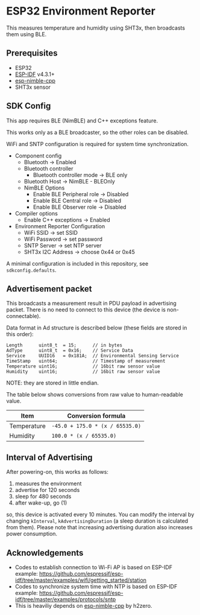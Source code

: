ESP32 Environment Reporter
==========================

This measures temperature and humidity using SHT3x, then broadcasts them using BLE.

## Prerequisites

* ESP32
* [ESP-IDF](https://idf.espressif.com/) v4.3.1+
* [esp-nimble-cpp](https://github.com/h2zero/esp-nimble-cpp)
* SHT3x sensor


## SDK Config

This app requires BLE (NimBLE) and C++ exceptions feature.

This works only as a BLE broadcaster, so the other roles can be disabled.

WiFi and SNTP configuration is required for system time synchronization.

* Component config
    * Bluetooth -> Enabled
    * Bluetooth controller
        * Bluetooth controller mode -> BLE only
    * Bluetooth Host -> NimBLE - BLEOnly
    * NimBLE Options
        * Enable BLE Peripheral role -> Disabled
        * Enable BLE Central role -> Disabled
        * Enable BLE Observer role -> Disabled
* Compiler options
    * Enable C++ exceptions -> Enabled
* Environment Reporter Configuration
    * WiFi SSID -> set SSID
    * WiFi Password -> set password
    * SNTP Server -> set NTP server
    * SHT3x I2C Address -> choose 0x44 or 0x45

A minimal configuration is included in this repository, see `sdkconfig.defaults`.


## Advertisement packet

This broadcasts a measurement result in PDU payload in advertising packet.
There is no need to connect to this device (the device is non-connectable).

Data format in Ad structure is described below (these fields are stored in this order):

```
Length      uint8_t  = 15;      // in bytes
AdType      uint8_t  = 0x16;    // Service Data
Service     UUID16   = 0x181A;  // Environmental Sensing Service
TimeStamp   uint64;             // Timestamp of measurement
Temperature uint16;             // 16bit raw sensor value
Humidity    uint16;             // 16bit raw sensor value
```

NOTE: they are stored in little endian.

The table below shows conversions from raw value to human-readable value.

| Item        | Conversion formula              |
| ----------- | ------------------------------- |
| Temperature | `-45.0 + 175.0 * (x / 65535.0)` |
| Humidity    | `100.0 * (x / 65535.0)`         |


## Interval of Advertising

After powering-on, this works as follows:

1. measures the environment
2. advertise for 120 seconds
3. sleep for 480 seconds
4. after wake-up, go (1)

so, this device is activated every 10 minutes.
You can modify the interval by changing `kInterval`, `kAdvertisingDuration` (a sleep duration is calculated from them).
Please note that increasing advertising duration also increases power consumption.

## Acknowledgements

* Codes to establish connection to Wi-Fi AP is based on ESP-IDF example: https://github.com/espressif/esp-idf/tree/master/examples/wifi/getting_started/station
* Codes to synchronize system time with NTP is based on ESP-IDF example: https://github.com/espressif/esp-idf/tree/master/examples/protocols/sntp
* This is heaviliy depends on [esp-nimble-cpp](https://github.com/h2zero/esp-nimble-cpp) by h2zero.
